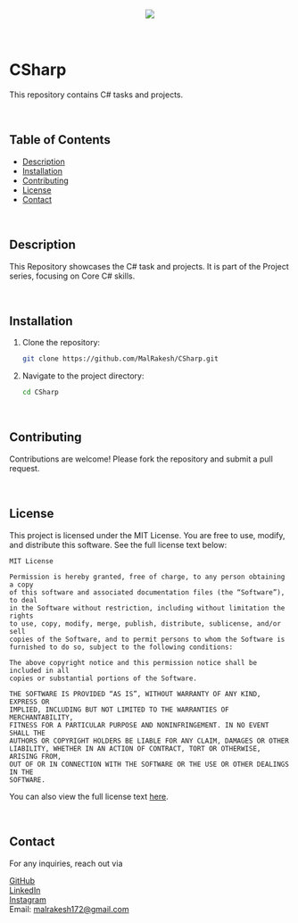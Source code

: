 <h1 align="center">
    <img src="https://readme-typing-svg.herokuapp.com/?font=Righteous&size=40&center=true&vCenter=true&width=500&height=70&color=ffffff&duration=4000&lines=🙏🏻+WELCOME+🙏🏻" />
</h1>

<br>

# CSharp

This repository contains C# tasks and projects.

<br>

## Table of Contents

- [Description](#description)
- [Installation](#installation)
- [Contributing](#contributing)
- [License](#license)
- [Contact](#contact)

<br>

## Description

This Repository showcases the C# task and projects. It is part of the Project series, focusing on Core C# skills.

<br>

## Installation

1. Clone the repository:
   ```sh
   git clone https://github.com/MalRakesh/CSharp.git
   ```
2. Navigate to the project directory:
   ```sh
   cd CSharp
   ```

 <br>

## Contributing

Contributions are welcome! Please fork the repository and submit a pull request.

<br> 

## License

This project is licensed under the MIT License. You are free to use, modify, and distribute this software. See the full license text below:

```
MIT License

Permission is hereby granted, free of charge, to any person obtaining a copy
of this software and associated documentation files (the “Software”), to deal
in the Software without restriction, including without limitation the rights
to use, copy, modify, merge, publish, distribute, sublicense, and/or sell
copies of the Software, and to permit persons to whom the Software is
furnished to do so, subject to the following conditions:

The above copyright notice and this permission notice shall be included in all
copies or substantial portions of the Software.

THE SOFTWARE IS PROVIDED “AS IS”, WITHOUT WARRANTY OF ANY KIND, EXPRESS OR
IMPLIED, INCLUDING BUT NOT LIMITED TO THE WARRANTIES OF MERCHANTABILITY,
FITNESS FOR A PARTICULAR PURPOSE AND NONINFRINGEMENT. IN NO EVENT SHALL THE
AUTHORS OR COPYRIGHT HOLDERS BE LIABLE FOR ANY CLAIM, DAMAGES OR OTHER
LIABILITY, WHETHER IN AN ACTION OF CONTRACT, TORT OR OTHERWISE, ARISING FROM,
OUT OF OR IN CONNECTION WITH THE SOFTWARE OR THE USE OR OTHER DEALINGS IN THE
SOFTWARE.
```

You can also view the full license text [here](https://opensource.org/licenses/MIT).

<br> 

## Contact

For any inquiries, reach out via 

[GitHub](https://github.com/MalRakesh) <br>
[LinkedIn](https://www.linkedin.com/in/rakeshmal) <br>
[Instagram](https://www.instagram.com/_rakeshmal) <br>
Email: malrakesh172@gmail.com
